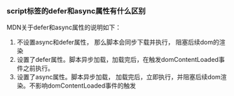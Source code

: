 ### script标签的defer和async属性有什么区别
MDN关于defer和async属性的说明如下：
1. 不设置async和defer属性， 那么脚本会同步下载并执行， 阻塞后续dom的渲染
2.  设置了defer属性。脚本异步加载，加载完后，在触发domContentLoaded事件之前执行。
3.  设置了async属性。脚本异步加载， 加载完后，立即执行，并阻塞后续dom渲染。不影响domContentLoaded事件的触发